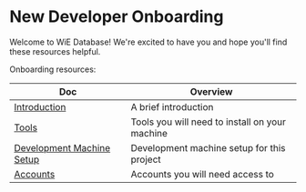 # New Developer Onboarding

Welcome to WiE Database! We're excited to have you and hope you'll find these resources helpful.

Onboarding resources:

| Doc | Overview |
|--|--|
| [Introduction](./01-introduction.md) | A brief introduction |
| [Tools](./02-tools.md) | Tools you will need to install on your machine |
| [Development Machine Setup](./03-development-machine-setup.md) | Development machine setup for this project |
| [Accounts](./04-accounts.md) | Accounts you will need access to |


